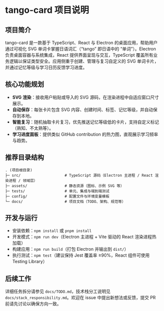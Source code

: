 # tango-card 项目说明

## 项目简介
tango-card 是一款基于 TypeScript、React 与 Electron 的桌面应用，帮助用户通过可视化 SVG 单词卡掌握日语词汇（“tango” 即日语中的 “单词”）。Electron 负责桌面容器与系统集成，React 提供界面呈现与交互，TypeScript 覆盖所有业务逻辑以保证类型安全。应用侧重于创建、管理与复习自定义的 SVG 单词卡片，并通过记忆等级与学习日历反馈学习进度。

## 核心功能规划
- **SVG 渲染**：接收用户粘贴或导入的 SVG 源码，在渲染进程中自适应窗口尺寸展示。
- **自动保存**：每张卡片包含 SVG 内容、创建时间、标签、记忆等级，并自动保存到本地。
- **智能复习**：随机抽取卡片复习，优先推送记忆等级低的卡片，支持自定义标记（熟知、不太熟等）。
- **学习进度面板**：提供类似 GitHub contribution 的热力图，直观展示学习频率与趋势。

## 推荐目录结构
```
. (项目根目录)
├─ src/                    # TypeScript 源码（Electron 主进程 / React 渲染进程 / 领域层）
├─ assets/                 # 静态资源（图标、示例 SVG 等）
├─ tests/                  # 单元、集成与端到端测试
├─ config/                 # 配置文件与环境变量模板
└─ docs/                   # 项目文档（TODO、架构、规范等）
```

## 开发与运行
- 安装依赖：`npm install` 或 `pnpm install`
- 开发模式：`npm run dev`（Electron 主进程 + Vite 驱动的 React 渲染进程热加载）
- 构建应用：`npm run build`（打包 Electron 并输出到 `dist/`）
- 执行测试：`npm test`（建议保持 Jest 覆盖率 ≥90%，React 组件可使用 Testing Library）

## 后续工作
详细任务拆分请参见 `docs/TODO.md`，技术栈分工说明见 `docs/stack_responsibility.md`。欢迎在 issue 中提出新想法或反馈，提交 PR 前请先讨论以确保方向一致。
